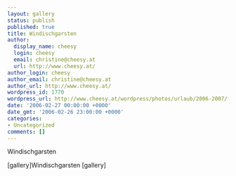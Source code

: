 ```yaml
---
layout: gallery
status: publish
published: true
title: Windischgarsten
author:
  display_name: cheesy
  login: cheesy
  email: christine@cheesy.at
  url: http://www.cheesy.at/
author_login: cheesy
author_email: christine@cheesy.at
author_url: http://www.cheesy.at/
wordpress_id: 1770
wordpress_url: http://www.cheesy.at/wordpress/photos/urlaub/2006-2007/februar-2006/
date: '2006-02-27 00:00:00 +0000'
date_gmt: '2006-02-26 23:00:00 +0000'
categories:
- Uncategorized
comments: []
---
```

<!--:de-->Windischgarsten
[gallery]<!--:--><!--:en-->Windischgarsten
[gallery]<!--:-->
